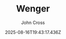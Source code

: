 ---
title: "Wenger"
date: "2025-08-16T19:43:17.436Z"
author: "John Cross"
read_year: "NO"
recommendation: '3'
url: /bookshelf/wenger
---
